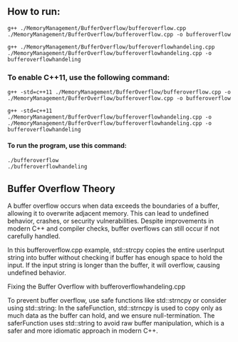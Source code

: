## How to run:
    g++ ./MemoryManagement/BufferOverflow/bufferoverflow.cpp ./MemoryManagement/BufferOverflow/bufferoverflow.cpp -o bufferoverflow

    g++ ./MemoryManagement/BufferOverflow/bufferoverflowhandeling.cpp ./MemoryManagement/BufferOverflow/bufferoverflowhandeling.cpp -o bufferoverflowhandeling 

### To enable C++11, use the following command:
    g++ -std=c++11 ./MemoryManagement/BufferOverflow/bufferoverflow.cpp -o ./MemoryManagement/BufferOverflow/bufferoverflow.cpp -o bufferoverflow

    g++ -std=c++11 ./MemoryManagement/BufferOverflow/bufferoverflowhandeling.cpp -o ./MemoryManagement/BufferOverflow/bufferoverflowhandeling.cpp -o bufferoverflowhandeling

#### To run the program, use this command:
    ./bufferoverflow
    ./bufferoverflowhandeling

## Buffer Overflow Theory

A buffer overflow occurs when data exceeds the boundaries of a buffer, allowing it to overwrite adjacent memory. This can lead to undefined behavior, crashes, or security vulnerabilities. Despite improvements in modern C++ and compiler checks, buffer overflows can still occur if not carefully handled.

In this bufferoverflow.cpp example, std::strcpy copies the entire userInput string into buffer without checking if buffer has enough space to hold the input. If the input string is longer than the buffer, it will overflow, causing undefined behavior.

Fixing the Buffer Overflow with bufferoverflowhandeling.cpp

To prevent buffer overflow, use safe functions like std::strncpy or consider using std::string:
In the safeFunction, std::strncpy is used to copy only as much data as the buffer can hold, and we ensure null-termination. The saferFunction uses std::string to avoid raw buffer manipulation, which is a safer and more idiomatic approach in modern C++.
